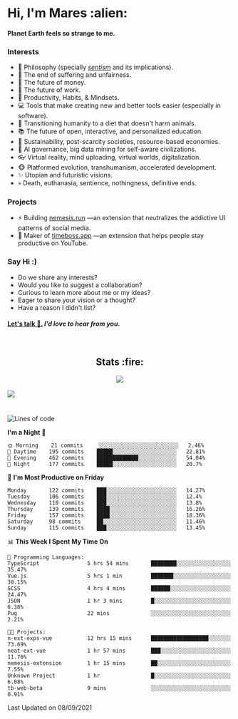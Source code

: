 <h1>Hi, I'm Mares :alien:</h1>

#### Planet Earth feels so strange to me.

### **Interests**

- 🌊 Philosophy (specially [_sentism_][sentismmedium] and its implications).
- 🎯 The end of suffering and unfairness.
- 💸 The future of money.
- 💼 The future of work.
- 🧠 Productivity, Habits, & Mindsets.
- 💻 Tools that make creating new and better tools easier (especially in software).
- 🥗 Transitioning humanity to a diet that doesn't harm animals.
- 📚 The future of open, interactive, and personalized education.
- 🌱 Sustainability, post-scarcity societies, resource-based economies.
- 🤖 AI governance, big data mining for self-aware civilizations.
- 👓 Virtual reality, mind uploading, virtual worlds, digitalization.
- 🐵 Platformed evolution, transhumanism, accelerated development.
- ✨ Utopian and futuristic visions.
- 💀 Death, euthanasia, sentience, nothingness, definitive ends.


### **Projects**

- ⚡ Building [nemesis.run](https://nemesis.run) —an extension that neutralizes the addictive UI patterns of social media.
- 💎 Maker of [timeboss.app](https://timeboss.app) —an extension that helps people stay productive on YouTube.


### **Say Hi :)**

- Do we share any interests?
- Would you like to suggest a collaboration?
- Curious to learn more about me or my ideas?
- Eager to share your vision or a thought?
- Have a reason I didn't list?

#### [Let's talk :wave:.](mailto:mareszhar@gmail.com) _I'd love to hear from you_.

[sentismmedium]: https://medium.com/@mareszhar/born-a-prisoner-a-reflection-about-life-its-struggles-and-a-plan-to-escape-d8566ce9b026

<br>

<h2 align="center">Stats :fire:</h2>

<div align="center">
  <img src="https://github-readme-streak-stats.herokuapp.com?user=mareszhar&theme=black-ice&hide_border=true&stroke=FFFFFF15&ring=DF8FFE&fire=DF8FFE&currStreakLabel=DF8FFE&background=1A232A&currStreakNum=86FFAB&dates=B1AAB3FF">
</div>

<!-- Add or remove this: &dates=B1AAB3FF at the end of the streak stats URL if they get bugged and aren't updating -->

<br>

<img src="https://activity-graph.herokuapp.com/graph?username=mareszhar&theme=nord&bg_color=00000000&color=979797&line=DF8FFE&point=00000000&area=true&hide_border=true">

<br>

<h1></h1>

<!--START_SECTION:waka-->
![Lines of code](https://img.shields.io/badge/From%20Hello%20World%20I%27ve%20Written-118998%20lines%20of%20code-blue)

**I'm a Night 🦉** 

```text
🌞 Morning    21 commits     ░░░░░░░░░░░░░░░░░░░░░░░░░   2.46% 
🌆 Daytime    195 commits    █████░░░░░░░░░░░░░░░░░░░░   22.81% 
🌃 Evening    462 commits    █████████████░░░░░░░░░░░░   54.04% 
🌙 Night      177 commits    █████░░░░░░░░░░░░░░░░░░░░   20.7%

```
📅 **I'm Most Productive on Friday** 

```text
Monday       122 commits    ███░░░░░░░░░░░░░░░░░░░░░░   14.27% 
Tuesday      106 commits    ███░░░░░░░░░░░░░░░░░░░░░░   12.4% 
Wednesday    118 commits    ███░░░░░░░░░░░░░░░░░░░░░░   13.8% 
Thursday     139 commits    ████░░░░░░░░░░░░░░░░░░░░░   16.26% 
Friday       157 commits    ████░░░░░░░░░░░░░░░░░░░░░   18.36% 
Saturday     98 commits     ██░░░░░░░░░░░░░░░░░░░░░░░   11.46% 
Sunday       115 commits    ███░░░░░░░░░░░░░░░░░░░░░░   13.45%

```


📊 **This Week I Spent My Time On** 

```text
💬 Programming Languages: 
TypeScript               5 hrs 54 mins       ████████░░░░░░░░░░░░░░░░░   35.47% 
Vue.js                   5 hrs 1 min         ███████░░░░░░░░░░░░░░░░░░   30.15% 
SCSS                     4 hrs 4 mins        ██████░░░░░░░░░░░░░░░░░░░   24.47% 
JSON                     1 hr 3 mins         █░░░░░░░░░░░░░░░░░░░░░░░░   6.38% 
Pug                      22 mins             ░░░░░░░░░░░░░░░░░░░░░░░░░   2.21%

🐱‍💻 Projects: 
n-ext-exps-vue           12 hrs 15 mins      ██████████████████░░░░░░░   73.69% 
neat-ext-vue             1 hr 57 mins        ███░░░░░░░░░░░░░░░░░░░░░░   11.76% 
nemesis-extension        1 hr 15 mins        ██░░░░░░░░░░░░░░░░░░░░░░░   7.55% 
Unknown Project          1 hr                █░░░░░░░░░░░░░░░░░░░░░░░░   6.08% 
tb-web-beta              9 mins              ░░░░░░░░░░░░░░░░░░░░░░░░░   0.91%

```


 Last Updated on 08/09/2021
<!--END_SECTION:waka-->

